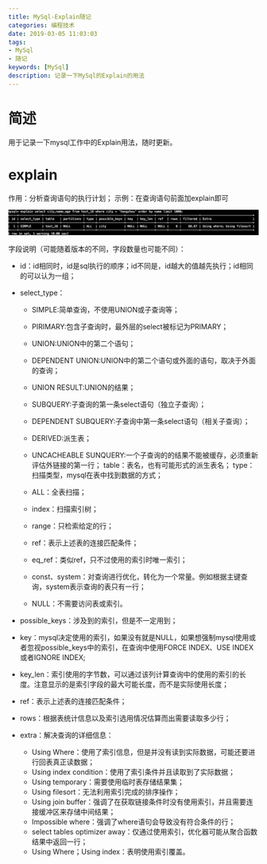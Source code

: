 ```yaml
---
title: MySql-Explain随记
categories: 编程技术
date: 2019-03-05 11:03:03
tags:
- MySql
- 随记
keywords: [MySql]
description: 记录一下MySql的Explain的用法
---
```

# 简述
用于记录一下mysql工作中的Explain用法，随时更新。
<!--more-->
# explain
作用：分析查询语句的执行计划；
示例：在查询语句前面加explain即可

![](MySql-Explain随记/1546479022504_3.png)

字段说明（可能随着版本的不同，字段数量也可能不同）：

* id：id相同时，id是sql执行的顺序；id不同是，id越大的值越先执行；id相同的可以认为一组；

* select_type：
	* SIMPLE:简单查询，不使用UNION或子查询等；
	* PIRIMARY:包含子查询时，最外层的select被标记为PRIMARY；
	* UNION:UNION中的第二个语句；
	* DEPENDENT UNION:UNION中的第二个语句或外面的语句，取决于外面的查询；
	* UNION RESULT:UNION的结果；
	* SUBQUERY:子查询的第一条select语句（独立子查询）；
	* DEPENDENT SUBQUERY:子查询中第一条select语句（相关子查询）；
	* DERIVED:派生表；
	* UNCACHEABLE SUNQUERY:一个子查询的的结果不能被缓存，必须重新评估外链接的第一行；
table：表名，也有可能<derived>形式的派生表名；
type：扫描类型，mysql在表中找到数据的方式；

	* ALL：全表扫描；
	* index：扫描索引树；
	* range：只检索给定的行；
	* ref：表示上述表的连接匹配条件；
	* eq\_ref：类似ref，只不过使用的索引时唯一索引；
	* const、system：对查询进行优化，转化为一个常量。例如根据主键查询，system表示查询的表只有一行；
	* NULL：不需要访问表或索引。
* possible\_keys：涉及到的索引，但是不一定用到；
* key：mysql决定使用的索引，如果没有就是NULL，如果想强制mysql使用或者忽视possible\_keys中的索引，在查询中使用FORCE INDEX、USE INDEX或者IGNORE INDEX;
* key_len：索引使用的字节数，可以通过该列计算查询中的使用的索引的长度。注意显示的是索引字段的最大可能长度，而不是实际使用长度；
* ref：表示上述表的连接匹配条件；
* rows：根据表统计信息以及索引选用情况估算而出需要读取多少行；
* extra：解决查询的详细信息：

	* Using Where：使用了索引信息，但是并没有读到实际数据，可能还要进行回表真正读数据；
	* Using index condition：使用了索引条件并且读取到了实际数据；
	* Using temporary：需要使用临时表存储结果集；
	* Using filesort：无法利用索引完成的排序操作；
	* Using join buffer：强调了在获取链接条件时没有使用索引，并且需要连接缓冲区来存储中间结果；
	* Impossible where：强调了where语句会导致没有符合条件的行；
	* select tables optimizer away：仅通过使用索引，优化器可能从聚合函数结果中返回一行；
	* Using Where；Using index：表明使用索引覆盖。